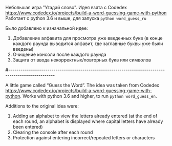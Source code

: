 Небольшая игра "Угадай слово". Идея взята с Codedex https://www.codedex.io/projects/build-a-word-guessing-game-with-python
Работает с python 3.6 и выше, для запуска ```python word_guess_ru```

Было добавлено к изначальной идее:
1) Добавление алфавита для просмотра уже введенных букв (в конце каждого раунда выводится алфавит, где заглавные буквы уже были введены)
2) Очищение консоли после каждого раунда
3) Защита от ввода некорректных/повторных букв или символов

#----------------------------------------------------------------------------------------------------

A little game called “Guess the Word”. The idea was taken from Codedex https://www.codedex.io/projects/build-a-word-guessing-game-with-python.
Works with python 3.6 and higher, to run ```python word_guess_en```.

Additions to the original idea were:
1) Adding an alphabet to view the letters already entered (at the end of each round, an alphabet is displayed where capital letters have already been entered)
2) Clearing the console after each round
3) Protection against entering incorrect/repeated letters or characters
